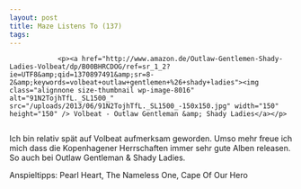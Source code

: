```yaml
---
layout: post
title: Maze Listens To (137)
tags:
---
```



                <p><a href="http://www.amazon.de/Outlaw-Gentlemen-Shady-Ladies-Volbeat/dp/B00BHRCDOG/ref=sr_1_2?ie=UTF8&amp;qid=1370897491&amp;sr=8-2&amp;keywords=volbeat+outlaw+gentlemen+%26+shady+ladies"><img class="alignnone size-thumbnail wp-image-8016" alt="91N2TojhTfL._SL1500_" src="/uploads/2013/06/91N2TojhTfL._SL1500_-150x150.jpg" width="150" height="150" /> Volbeat - Outlaw Gentleman &amp; Shady Ladies</a></p>
<img alt="" src="/uploads/2010/02/maze_listens_to_5stars.png" />
<p>Ich bin relativ spät auf Volbeat aufmerksam geworden. Umso mehr freue ich mich dass die Kopenhagener Herrschaften immer sehr gute Alben releasen. So auch bei Outlaw Gentleman &amp; Shady Ladies.</p>
<p>Anspieltipps: Pearl Heart, The Nameless One, Cape Of Our Hero</p>
